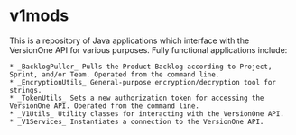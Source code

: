 # v1mods
 This is a repository of Java applications which interface with the VersionOne API for various purposes. Fully functional applications include:
 
 	* _BacklogPuller_ Pulls the Product Backlog according to Project, Sprint, and/or Team. Operated from the command line.
 	* _EncryptionUtils_ General-purpose encryption/decryption tool for strings.
 	* _TokenUtils_ Sets a new authorization token for accessing the VersionOne API. Operated from the command line.
 	* _V1Utils_ Utility classes for interacting with the VersionOne API.
 	* _V1Services_ Instantiates a connection to the VersionOne API.
 	
 	
 
